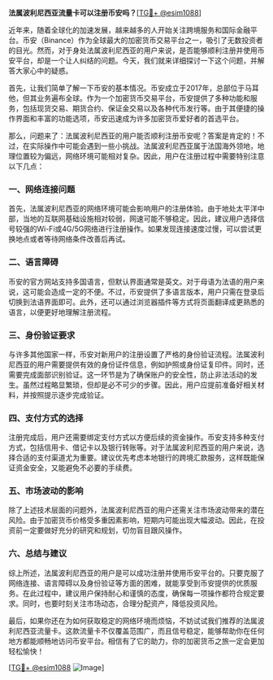 **法属波利尼西亚流量卡可以注册币安吗？**[[TG💪+ @esim1088](https://t.me/s/esim1088)]

近年来，随着全球化的加速发展，越来越多的人开始关注跨境服务和国际金融平台。币安（Binance）作为全球最大的加密货币交易平台之一，吸引了无数投资者的目光。然而，对于身处法属波利尼西亚的用户来说，是否能够顺利注册并使用币安平台，却是一个让人纠结的问题。今天，我们就来详细探讨一下这个问题，并解答大家心中的疑惑。

首先，让我们简单了解一下币安的基本情况。币安成立于2017年，总部位于马耳他，但其业务遍布全球。作为一个加密货币交易平台，币安提供了多种功能和服务，包括现货交易、期货合约、保证金交易以及各种代币发行等。由于其便捷的操作界面和丰富的功能选项，币安迅速成为许多加密货币爱好者的首选平台。

那么，问题来了：法属波利尼西亚的用户能否顺利注册币安呢？答案是肯定的！不过，在实际操作中可能会遇到一些小挑战。法属波利尼西亚属于法国海外领地，地理位置较为偏远，网络环境可能相对复杂。因此，用户在注册过程中需要特别注意以下几点：

### 一、网络连接问题

首先，法属波利尼西亚的网络环境可能会影响用户的注册体验。由于地处太平洋中部，当地的互联网基础设施相对较弱，网速可能不够稳定。因此，建议用户选择信号较强的Wi-Fi或4G/5G网络进行注册操作。如果发现连接速度过慢，可以尝试更换地点或者等待网络条件改善后再试。

### 二、语言障碍

币安的官方网站支持多国语言，但默认界面通常是英文。对于母语为法语的用户来说，这可能会造成一定的不便。不过，币安提供了多语言版本，用户只需在登录后切换到法语界面即可。此外，还可以通过浏览器插件等方式将页面翻译成更熟悉的语言，以便更好地理解注册流程。

### 三、身份验证要求

与许多其他国家一样，币安对新用户的注册设置了严格的身份验证流程。法属波利尼西亚的用户需要提供有效的身份证件信息，例如护照或身份证复印件。同时，还需要完成面部识别验证。这一环节是为了确保账户的安全性，防止非法活动的发生。虽然过程略显繁琐，但却是必不可少的步骤。因此，用户应提前准备好相关材料，并按照提示逐步完成验证。

### 四、支付方式的选择

注册完成后，用户还需要绑定支付方式以方便后续的资金操作。币安支持多种支付方式，包括信用卡、借记卡以及银行转账等。对于法属波利尼西亚的用户来说，选择合适的支付渠道尤为重要。建议优先考虑本地银行的跨境汇款服务，这样既能保证资金安全，又能避免不必要的手续费。

### 五、市场波动的影响

除了上述技术层面的问题外，法属波利尼西亚的用户还需关注市场波动带来的潜在风险。由于加密货币价格受多重因素影响，短期内可能出现大幅波动。因此，在投资前一定要做好充分的研究和规划，切勿盲目跟风操作。

### 六、总结与建议

综上所述，法属波利尼西亚的用户是可以成功注册并使用币安平台的。只要克服了网络连接、语言障碍以及身份验证等方面的困难，就能享受到币安提供的优质服务。在此过程中，建议用户保持耐心和谨慎的态度，确保每一项操作都符合规定要求。同时，也要时刻关注市场动态，合理分配资产，降低投资风险。

最后，如果你还在为如何获取稳定的网络环境而烦恼，不妨试试我们推荐的法属波利尼西亚流量卡。这款流量卡不仅覆盖范围广，而且信号稳定，能够帮助你在任何地方都能顺畅地访问币安平台。相信有了它的助力，你的加密货币之旅一定会更加轻松愉快！

[[TG💪+ @esim1088](https://t.me/s/esim1088) ![Image](https://i.postimg.cc/4NQfJmqS/Snipaste-2025-05-13-00-14-12.png)]